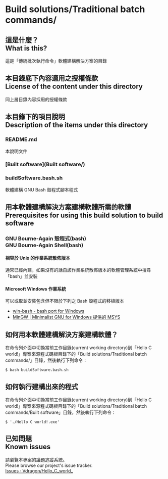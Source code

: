 # Build solutions/Traditional batch commands/
## 這是什麼？<br />What is this?
這是「傳統批次執行命令」軟體建構解決方案的目錄

## 本目錄底下內容適用之授權條款<br />License of the content under this directory
同上層目錄內容採用的授權條款

## 本目錄下的項目說明<br />Description of the items under this directory
### README.md
本說明文件

### [Built software](Built software/)

### buildSoftware.bash.sh
軟體建構 GNU Bash 殼程式腳本程式

## 用本軟體建構解決方案建構軟體所需的軟體<br />Prerequisites for using this build solution to build software
### GNU Bourne-Again 殼程式(bash)<br />GNU Bourne-Again Shell(bash)
#### 相容於 Unix 的作業系統散佈版本
通常已經內建，如果沒有的話自該作業系統散佈版本的軟體管理系統中搜尋「bash」並安裝

#### Microsoft Windows 作業系統
可以或取並安裝包含但不限於下列之 Bash 殼程式的移植版本

* [win-bash - bash port for Windows](http://win-bash.sourceforge.net/)
* [MinGW | Minimalist GNU for Windows 提供的 MSYS](http://goo.gl/362f)

## 如何用本軟體建構解決方案建構軟體？
在命令列介面中切換當前工作目錄(current working directory)到「Hello C world!」專案來源程式碼根目錄下的「Build solutions/Traditional batch commands/」目錄，然後執行下列命令：
```
$ bash buildSoftware.bash.sh
```

## 如何執行建構出來的程式
在命令列介面中切換當前工作目錄(current working directory)到「Hello C world!」專案來源程式碼根目錄下的「Build solutions/Traditional batch commands/Built software」目錄，然後執行下列命令：
```
$ './Hello C world!.exe'
```

## 已知問題<br />Known issues
請瀏覽本專案的議題追蹤系統。  
Please browse our project's issue tracker.  
[Issues · Vdragon/Hello_C_world_](https://github.com/Vdragon/Hello_C_world_/issues)